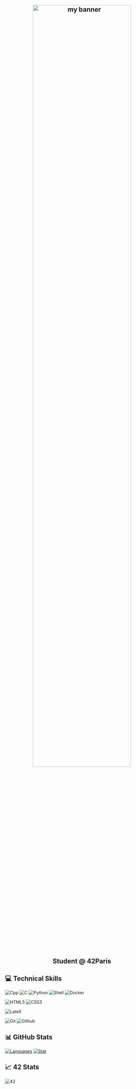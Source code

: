 <h2 align="center">
   <a href="https://lucie-lebriquer.fr" target="_blank" rel="noreferrer"><img width="80%" src="https://user-images.githubusercontent.com/62182315/163256584-1e862771-262f-4a17-9018-fa0ea17c5beb.png" alt="my banner"></a>
</br>
   Student @ 42Paris
</h2>

## :computer: Technical Skills

![Cpp](https://img.shields.io/badge/c++-%2300599C.svg?style=for-the-badge&logo=c%2B%2B&logoColor=white)
![C](https://img.shields.io/badge/c-%2300599C.svg?style=for-the-badge&logo=c&logoColor=white&color=blue)
![Python](https://img.shields.io/badge/python-3670A0?style=for-the-badge&logo=python&logoColor=white)
![Shell](https://img.shields.io/badge/shell_script-%23121011.svg?style=for-the-badge&logo=gnu-bash&logoColor=white)
![Docker](https://img.shields.io/badge/docker-%230db7ed.svg?style=for-the-badge&logo=docker&logoColor=white)

![HTML5](https://img.shields.io/badge/html5-%23E34F26.svg?style=for-the-badge&logo=html5&logoColor=white)
![CSS3](https://img.shields.io/badge/css3-%231572B6.svg?style=for-the-badge&logo=css3&logoColor=white)

![LateX](https://img.shields.io/badge/latex-%23008080.svg?style=for-the-badge&logo=latex&logoColor=white)

![Git](https://img.shields.io/badge/git-%23F05033.svg?style=for-the-badge&logo=git&logoColor=white)
![Github](https://img.shields.io/badge/github-%23121011.svg?style=for-the-badge&logo=github&logoColor=white&color=black)

## :bar_chart: GitHub Stats 

[![Languages](https://github-readme-stats.vercel.app/api?username=LucieLeBriquer)](https://github.com/LucieLeBriquer)
[![Stat](https://github-readme-stats.vercel.app/api/top-langs/?username=LucieLeBriquer&layout=compact&hide=roff&langs_count=8)](https://github.com/LucieLeBriquer)

## :chart_with_upwards_trend: 42 Stats 

![42](https://badge42.vercel.app/api/v2/cl1xkaf8p003509mkw69szf0v/stats?cursusId=21&coalitionId=48)
